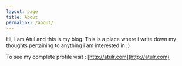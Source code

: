 ```yaml
---
layout: page
title: About
permalink: /about/
---
```


Hi, I am Atul and this is my blog.
This is a place where i write down my thoughts pertaining to anything i am interested in ;)

To see my complete profile visit : [http://atulr.com](http://atulr.com)

